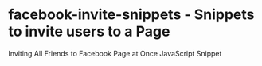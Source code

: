 # facebook-invite-snippets - Snippets to invite users to a Page

Inviting All Friends to Facebook Page at Once JavaScript Snippet

